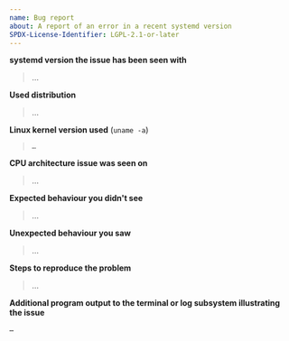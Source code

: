 ```yaml
---
name: Bug report
about: A report of an error in a recent systemd version
SPDX-License-Identifier: LGPL-2.1-or-later
---
```


**systemd version the issue has been seen with**
 > …

<!-- **NOTE:** Do not submit bug reports about anything but the two most recently released *major* systemd versions upstream! -->
<!--           If there have been multiple stable releases for that major version, please consider updating to a recent one before reporting an issue. -->
<!--           When using a distro package, please make sure that the version reported is meaningful for upstream. -->
<!-- See https://github.com/systemd/systemd-stable/tags for the list of most recent releases. -->
<!-- For older version please use distribution trackers (see https://systemd.io/CONTRIBUTING#filing-issues). -->

**Used distribution**
 > …

**Linux kernel version used** (`uname -a`)
<!-- Make sure to enclose the pasted kernel version in `backticks`, so that
     GitHub doesn't convert the `#` character typically included in it into a
     reference to old GitHub issues. -->
 > `…`

**CPU architecture issue was seen on**
 > …

**Expected behaviour you didn't see**
 > …

**Unexpected behaviour you saw**
 > …

**Steps to reproduce the problem**
 > …

**Additional program output to the terminal or log subsystem illustrating the issue**

<!-- Please paste relevant program terminal or journal output here, ideally
     when generated in debug mode (try setting the SYSTEMD_LOG_LEVEL=debug
     environment variable). For very long copy/pasted data consider using a
     service like https://gist.github.com/. Where copy/paste is not possible
     (for example early boot or late shutdown), a photo of the screen might do
     too, but text is always much preferred. -->
```text
…
```
